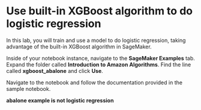 # Use built-in XGBoost algorithm to do logistic regression
In this lab, you will train and use a model to do logistic regression, 
taking advantage of the built-in XGBoost algorithm in SageMaker.

Inside of your notebook instance, navigate to the **SageMaker Examples** tab. Expand the folder 
called **Introduction to Amazon Algorithms**. Find the line called **xgboost_abalone** and
click **Use**.

Navigate to the notebook and follow the documentation provided in the sample notebook.

**abalone example is not logistic regression**
